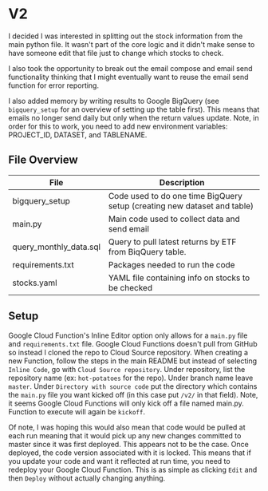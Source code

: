 # V2
I decided I was interested in splitting out the stock information from the main python file. It wasn't part of the core logic and it didn't make sense to have someone edit that file just to change which stocks to check.

I also took the opportunity to break out the email compose and email send functionality thinking that I might eventually want to reuse the email send function for error reporting.

I also added memory by writing results to Google BigQuery (see `bigquery_setup` for an overview of setting up the table first). This means that emails no longer send daily but only when the return values update. Note, in order for this to work, you need to add new environment variables: PROJECT_ID, DATASET, and TABLENAME.

## File Overview
| File | Description |
|------|-------------|
| bigquery_setup | Code used to do one time BigQuery setup (creating new dataset and table) |
| main.py | Main code used to collect data and send email |
| query_monthly_data.sql | Query to pull latest returns by ETF from BiqQuery table. |
| requirements.txt | Packages needed to run the code |
| stocks.yaml | YAML file containing info on stocks to be checked |

## Setup
Google Cloud Function's Inline Editor option only allows for a `main.py` file and `requirements.txt` file. Google Cloud Functions doesn't pull from GitHub so instead I cloned the repo to Cloud Source repository. When creating a new Function, follow the steps in the main README but instead of selecting `Inline Code`, go with `Cloud Source repository`. Under repository, list the repository name (ex: `hot-potatoes` for the repo). Under branch name leave `master`. Under `Directory with source code` put the directory which contains the `main.py` file you want kicked off (in this case put `/v2/` in that field). Note, it seems Google Cloud Functions will only kick off a file named main.py. Function to execute will again be `kickoff`.

Of note, I was hoping this would also mean that code would be pulled at each run meaning that it would pick up any new changes committed to master since it was first deployed. This appears not to be the case. Once deployed, the code version associated with it is locked. This means that if you update your code and want it reflected at run time, you need to redeploy your Google Cloud Function. This is as simple as clicking `Edit` and then `Deploy` without actually changing anything.
